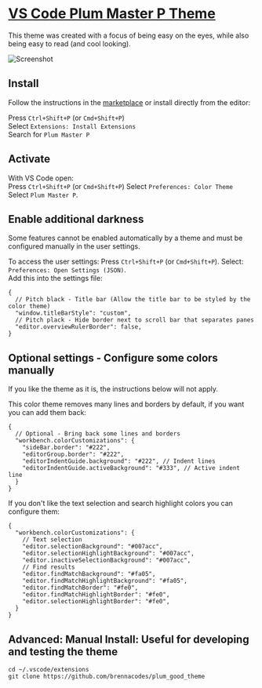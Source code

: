 # [VS Code Plum Master P Theme](https://marketplace.visualstudio.com/items?itemName=brennacodes.plum-master-p-theme)

This theme was created with a focus of being easy on the eyes, while also being easy to read (and cool looking).

![Screenshot](https://raw.githubusercontent.com/brennacodes/plum-master-p-theme/images/screenshot.png)

## Install

Follow the instructions in the [marketplace](https://marketplace.visualstudio.com/items?itemName=brennacodes.vscode-plum-master-p-theme) or install directly from the editor:

Press `Ctrl+Shift+P` (or `Cmd+Shift+P`)   
Select `Extensions: Install Extensions`  
Search for `Plum Master P`  

## Activate

With VS Code open:  
Press `Ctrl+Shift+P` (or `Cmd+Shift+P`) 
Select `Preferences: Color Theme`  
Select `Plum Master P`.

## Enable additional darkness

Some features cannot be enabled automatically by a theme and must be configured manually in the user settings.

To access the user settings: Press `Ctrl+Shift+P` (or `Cmd+Shift+P`).
Select: `Preferences: Open Settings (JSON)`.  
Add this into the settings file:

```json5
{
  // Pitch black - Title bar (Allow the title bar to be styled by the color theme)
  "window.titleBarStyle": "custom",
  // Pitch plack - Hide border next to scroll bar that separates panes
  "editor.overviewRulerBorder": false,
}
```

## Optional settings - Configure some colors manually

If you like the theme as it is, the instructions below will not apply.

This color theme removes many lines and borders by default, if you want you can add them back:

```json5
{
  // Optional - Bring back some lines and borders
  "workbench.colorCustomizations": {
    "sideBar.border": "#222",
    "editorGroup.border": "#222",
    "editorIndentGuide.background": "#222", // Indent lines
    "editorIndentGuide.activeBackground": "#333", // Active indent line
  }
}
```

If you don't like the text selection and search highlight colors you can configure them:

```json5
{
  "workbench.colorCustomizations": {
    // Text selection
    "editor.selectionBackground": "#007acc",
    "editor.selectionHighlightBackground": "#007acc",
    "editor.inactiveSelectionBackground": "#007acc",
    // Find results
    "editor.findMatchBackground": "#fa05",
    "editor.findMatchHighlightBackground": "#fa05",
    "editor.findMatchBorder": "#fe0",
    "editor.findMatchHighlightBorder": "#fe0",
    "editor.selectionHighlightBorder": "#fe0",
  }
}
```

## Advanced: Manual Install: Useful for developing and testing the theme

```
cd ~/.vscode/extensions
git clone https://github.com/brennacodes/plum_good_theme 
```